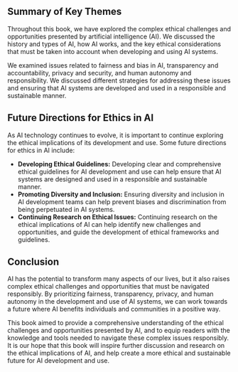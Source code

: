 
Summary of Key Themes
---------------------

Throughout this book, we have explored the complex ethical challenges and opportunities presented by artificial intelligence (AI). We discussed the history and types of AI, how AI works, and the key ethical considerations that must be taken into account when developing and using AI systems.

We examined issues related to fairness and bias in AI, transparency and accountability, privacy and security, and human autonomy and responsibility. We discussed different strategies for addressing these issues and ensuring that AI systems are developed and used in a responsible and sustainable manner.

Future Directions for Ethics in AI
----------------------------------

As AI technology continues to evolve, it is important to continue exploring the ethical implications of its development and use. Some future directions for ethics in AI include:

* **Developing Ethical Guidelines:** Developing clear and comprehensive ethical guidelines for AI development and use can help ensure that AI systems are designed and used in a responsible and sustainable manner.
* **Promoting Diversity and Inclusion:** Ensuring diversity and inclusion in AI development teams can help prevent biases and discrimination from being perpetuated in AI systems.
* **Continuing Research on Ethical Issues:** Continuing research on the ethical implications of AI can help identify new challenges and opportunities, and guide the development of ethical frameworks and guidelines.

Conclusion
----------

AI has the potential to transform many aspects of our lives, but it also raises complex ethical challenges and opportunities that must be navigated responsibly. By prioritizing fairness, transparency, privacy, and human autonomy in the development and use of AI systems, we can work towards a future where AI benefits individuals and communities in a positive way.

This book aimed to provide a comprehensive understanding of the ethical challenges and opportunities presented by AI, and to equip readers with the knowledge and tools needed to navigate these complex issues responsibly. It is our hope that this book will inspire further discussion and research on the ethical implications of AI, and help create a more ethical and sustainable future for AI development and use.

